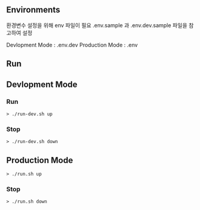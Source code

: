 ## Environments
환경변수 설정을 위해 env 파일이 필요
.env.sample 과 .env.dev.sample 파일을 참고하여 설정

Devlopment Mode : .env.dev
Production Mode : .env

## Run

## Devlopment Mode

### Run

```
> ./run-dev.sh up
```

### Stop

```
> ./run-dev.sh down
```

## Production Mode

```
> ./run.sh up
```

### Stop

```
> ./run.sh down
```